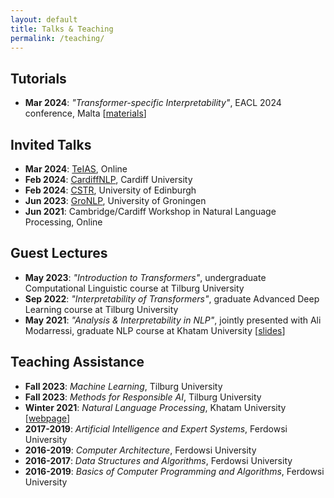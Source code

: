 ```yaml
---
layout: default
title: Talks & Teaching
permalink: /teaching/
---
```



## Tutorials
* __Mar 2024__: _"Transformer-specific Interpretability"_, EACL 2024 conference, Malta [[materials](https://github.com/interpretingdl/eacl2024_transformer_interpretability_tutorial)]


## Invited Talks
* __Mar 2024__: [TeIAS](https://teias.institute/mohebbi-talk202403/), Online
* __Feb 2024__: [CardiffNLP](https://cardiffnlp.github.io/), Cardiff University
* __Feb 2024__: [CSTR](https://www.cstr.ed.ac.uk/), University of Edinburgh
* __Jun 2023__: [GroNLP](https://www.rug.nl/research/clcg/research/cl/), University of Groningen
* __Jun 2021__: Cambridge/Cardiff Workshop in Natural Language Processing, Online


## Guest Lectures
* __May 2023__: _"Introduction to Transformers"_, undergraduate Computational Linguistic course at Tilburg University
* __Sep 2022__: _"Interpretability of Transformers"_, graduate Advanced Deep Learning course at Tilburg University
* __May 2021__: _"Analysis & Interpretability in NLP"_, jointly presented with Ali Modarressi, graduate NLP course at Khatam University [[slides](https://drive.google.com/file/d/1cAzlIlbuVAFZXz3gaFGBTRZwjq-_V2lb/view?usp=sharing)\]


## Teaching Assistance
* __Fall 2023__: _Machine Learning_, Tilburg University
* __Fall 2023__: _Methods for Responsible AI_, Tilburg University
* __Winter 2021__: _Natural Language Processing_, Khatam University [[webpage](https://teias-courses.github.io/nlp99/)]
* __2017-2019__: _Artificial Intelligence and Expert Systems_, Ferdowsi University
* __2016-2019__: _Computer Architecture_, Ferdowsi University
* __2016-2017__: _Data Structures and Algorithms_, Ferdowsi University
* __2016-2019__: _Basics of Computer Programming and Algorithms_, Ferdowsi University
